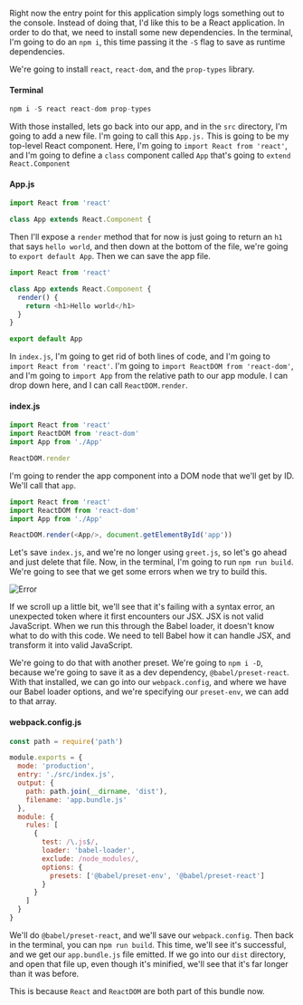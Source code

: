 Right now the entry point for this application simply logs something out to the console. Instead of doing that, I'd like this to be a React application. In order to do that, we need to install some new dependencies. In the terminal, I'm going to do an `npm i`, this time passing it the `-S` flag to save as runtime dependencies.

We're going to install `react`, `react-dom`, and the `prop-types` library. 

#### Terminal
```javascript
npm i -S react react-dom prop-types
```

With those installed, lets go back into our app, and in the `src` directory, I'm going to add a new file. I'm going to call this `App.js.` This is going to be my top-level React component. Here, I'm going to `import React from 'react'`, and I'm going to define a `class` component called `App` that's going to `extend React.Component`

#### App.js
```javascript
import React from 'react'

class App extends React.Component {
```

Then I'll expose a `render` method that for now is just going to return an `h1` that says `hello world`, and then down at the bottom of the file, we're going to `export default App`. Then we can save the app file.

```javascript
import React from 'react'

class App extends React.Component {
  render() {
    return <h1>Hello world</h1>
  }
}

export default App
```

In `index.js`, I'm going to get rid of both lines of code, and I'm going to `import React from 'react'`. I'm going to `import ReactDOM from 'react-dom'`, and I'm going to `import App` from the relative path to our app module. I can drop down here, and I can call `ReactDOM.render`.

#### index.js
```javascript
import React from 'react'
import ReactDOM from 'react-dom'
import App from './App'

ReactDOM.render
```

I'm going to render the app component into a DOM node that we'll get by ID. We'll call that `app`. 

```javascript
import React from 'react'
import ReactDOM from 'react-dom'
import App from './App'

ReactDOM.render(<App/>, document.getElementById('app'))
```

Let's save `index.js`, and we're no longer using `greet.js`, so let's go ahead and just delete that file. Now, in the terminal, I'm going to run `npm run build`. We're going to see that we get some errors when we try to build this.

![Error](https://res.cloudinary.com/dg3gyk0gu/image/upload/v1543947675/transcript-images/react-configure-babel-for-react-with-preset-react-error.png)

If we scroll up a little bit, we'll see that it's failing with a syntax error, an unexpected token where it first encounters our JSX. JSX is not valid JavaScript. When we run this through the Babel loader, it doesn't know what to do with this code. We need to tell Babel how it can handle JSX, and transform it into valid JavaScript.

We're going to do that with another preset. We're going to `npm i -D`, because we're going to save it as a dev dependency, `@babel/preset-react`. With that installed, we can go into our `webpack.config`, and where we have our Babel loader options, and we're specifying our `preset-env`, we can add to that array.

#### webpack.config.js
```javascript
const path = require('path')

module.exports = {
  mode: 'production',
  entry: './src/index.js',
  output: {
    path: path.join(__dirname, 'dist'),
    filename: 'app.bundle.js'
  },
  module: {
    rules: [
      {
        test: /\.js$/,
        loader: 'babel-loader',
        exclude: /node_modules/,
        options: {
          presets: ['@babel/preset-env', '@babel/preset-react']
        }
      }
    ]
  }
}
```

We'll do `@babel/preset-react`, and we'll save our `webpack.config`. Then back in the terminal, you can n`pm run build`. This time, we'll see it's successful, and we get our `app.bundle.js` file emitted. If we go into our `dist` directory, and open that file up, even though it's minified, we'll see that it's far longer than it was before.

This is because `React` and `ReactDOM` are both part of this bundle now.
